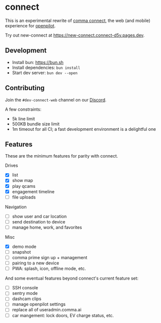 # connect

This is an experimental rewrite of [comma connect](https://github.com/commaai/connect), the web (and mobile) experience for [openpilot](https://github.com/commaai/openpilot).

Try out new-connect at https://new-connect.connect-d5y.pages.dev.

## Development

- Install bun: https://bun.sh
- Install dependencies: `bun install`
- Start dev server: `bun dev --open`

## Contributing

Join the `#dev-connect-web` channel on our [Discord](https://discord.comma.ai).

A few constraints:
- 5k line limit
- 500KB bundle size limit
- 1m timeout for all CI; a fast development environment is a delightful one

## Features

These are the minimum features for parity with connect.

Drives
- [x] list
- [x] show map
- [x] play qcams
- [x] engagement timeline
- [ ] file uploads

Navigation
- [ ] show user and car location
- [ ] send destination to device
- [ ] manage home, work, and favorites

Misc
- [x] demo mode
- [ ] snapshot
- [ ] comma prime sign up + management
- [ ] pairing to a new device
- [ ] PWA: splash, icon, offline mode, etc.

And some eventual features beyond connect's current feature set:
- [ ] SSH console
- [ ] sentry mode
- [ ] dashcam clips
- [ ] manage openpilot settings
- [ ] replace all of useradmin.comma.ai
- [ ] car mangement: lock doors, EV charge status, etc.
